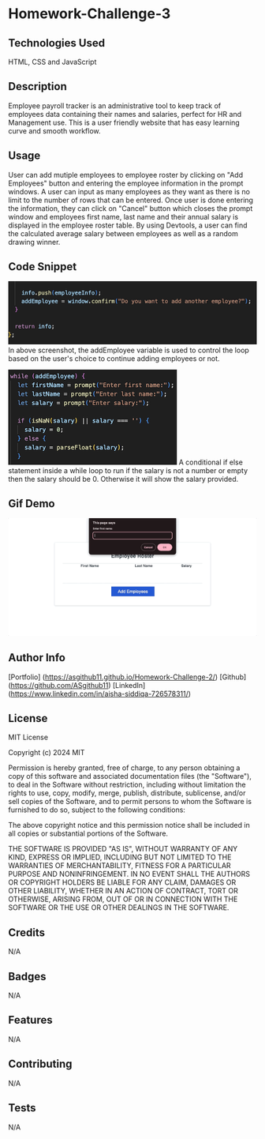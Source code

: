 # Homework-Challenge-3

## Technologies Used

HTML, CSS and JavaScript

## Description

Employee payroll tracker is an administrative tool to keep track of employees data containing their names and salaries, perfect for HR and Management use. This is a user friendly website that has easy learning curve and smooth workflow.

## Usage

User can add mutiple employees to employee roster by clicking on "Add Employees" button and entering the employee information in the prompt windows. A user can input as many employees as they want as there is no limit to the number of rows that can be entered. Once user is done entering the information, they can click on "Cancel" button which closes the prompt window and employees first name, last name and their annual salary is displayed in the employee roster table. By using Devtools, a user can find the calculated average salary between employees as well as a random drawing winner.

## Code Snippet

![Alt text](CodeSnippets/codeSS1.png)
In above screenshot, the addEmployee variable is used to control the loop based on the user's choice to continue adding employees or not.

![Alt text](CodeSnippets/codeSS2.png)
A conditional if else statement inside a while loop to run if the salary is not a number or empty then the salary should be 0. Otherwise it will show the salary provided.

## Gif Demo

![Alt text](CodeSnippets/Demo.gif)

## Author Info

[Portfolio] (https://asgithub11.github.io/Homework-Challenge-2/)
[Github] (https://github.com/ASgithub11)
[LinkedIn] (https://www.linkedin.com/in/aisha-siddiqa-726578311/)

## License

MIT License

Copyright (c) 2024 MIT

Permission is hereby granted, free of charge, to any person obtaining a copy of this software and associated documentation files (the "Software"), to deal in the Software without restriction, including without limitation the rights to use, copy, modify, merge, publish, distribute, sublicense, and/or sell copies of the Software, and to permit persons to whom the Software is furnished to do so, subject to the following conditions:

The above copyright notice and this permission notice shall be included in all copies or substantial portions of the Software.

THE SOFTWARE IS PROVIDED "AS IS", WITHOUT WARRANTY OF ANY KIND, EXPRESS OR IMPLIED, INCLUDING BUT NOT LIMITED TO THE WARRANTIES OF MERCHANTABILITY, FITNESS FOR A PARTICULAR PURPOSE AND NONINFRINGEMENT. IN NO EVENT SHALL THE AUTHORS OR COPYRIGHT HOLDERS BE LIABLE FOR ANY CLAIM, DAMAGES OR OTHER LIABILITY, WHETHER IN AN ACTION OF CONTRACT, TORT OR OTHERWISE, ARISING FROM, OUT OF OR IN CONNECTION WITH THE SOFTWARE OR THE USE OR OTHER DEALINGS IN THE SOFTWARE.

## Credits

N/A

## Badges

N/A

## Features

N/A

## Contributing

N/A

## Tests

N/A

